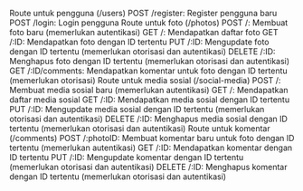 Route untuk pengguna (/users)
POST /register: Register pengguna baru
POST /login: Login pengguna
Route untuk foto (/photos)
POST /: Membuat foto baru (memerlukan autentikasi)
GET /: Mendapatkan daftar foto
GET /:ID: Mendapatkan foto dengan ID tertentu
PUT /:ID: Mengupdate foto dengan ID tertentu (memerlukan otorisasi dan autentikasi)
DELETE /:ID: Menghapus foto dengan ID tertentu (memerlukan otorisasi dan autentikasi)
GET /:ID/comments: Mendapatkan komentar untuk foto dengan ID tertentu (memerlukan otorisasi)
Route untuk media sosial (/social-media)
POST /: Membuat media sosial baru (memerlukan autentikasi)
GET /: Mendapatkan daftar media sosial
GET /:ID: Mendapatkan media sosial dengan ID tertentu
PUT /:ID: Mengupdate media sosial dengan ID tertentu (memerlukan otorisasi dan autentikasi)
DELETE /:ID: Menghapus media sosial dengan ID tertentu (memerlukan otorisasi dan autentikasi)
Route untuk komentar (/comments)
POST /:photoID: Membuat komentar baru untuk foto dengan ID tertentu (memerlukan autentikasi)
GET /:ID: Mendapatkan komentar dengan ID tertentu
PUT /:ID: Mengupdate komentar dengan ID tertentu (memerlukan otorisasi dan autentikasi)
DELETE /:ID: Menghapus komentar dengan ID tertentu (memerlukan otorisasi dan autentikasi)